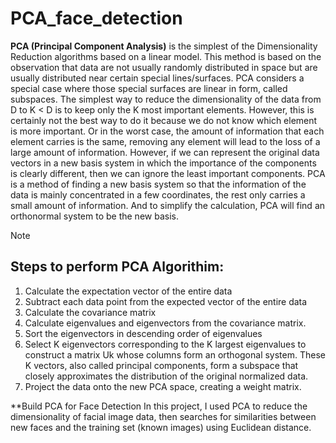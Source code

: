 ﻿# PCA_face_detection
**PCA (Principal Component Analysis)** is the simplest of the Dimensionality Reduction algorithms based on a linear model. This method is based on the observation that data are not usually randomly distributed in space but are usually distributed near certain special lines/surfaces. PCA considers a special case where those special surfaces are linear in form, called subspaces.
The simplest way to reduce the dimensionality of the data from D to K < D is to keep only the K most important elements. However, this is certainly not the best way to do it because we do not know which element is more important. Or in the worst case, the amount of information that each element carries is the same, removing any element will lead to the loss of a large amount of information.
However, if we can represent the original data vectors in a new basis system in which the importance of the components is clearly different, then we can ignore the least important components.
PCA is a method of finding a new basis system so that the information of the data is mainly concentrated in a few coordinates, the rest only carries a small amount of information. And to simplify the calculation, PCA will find an orthonormal system to be the new basis.

> [!NOTE]
> ## Steps to perform PCA Algorithim:
1. Calculate the expectation vector of the entire data 
2. Subtract each data point from the expected vector of the entire data 
3. Calculate the covariance matrix
4. Calculate eigenvalues ​​and eigenvectors from the covariance matrix.
5. Sort the eigenvectors in descending order of eigenvalues
6. Select K eigenvectors corresponding to the K largest eigenvalues ​​to construct a matrix Uk whose columns form an orthogonal system. These K vectors, also called principal components, form a subspace that closely approximates the distribution of the original normalized data.
7. Project the data onto the new PCA space, creating a weight matrix.

**Build PCA for Face Detection
In this project, I used PCA to reduce the dimensionality of facial image data, then searches for similarities between new faces and the training set (known images) using Euclidean distance.
